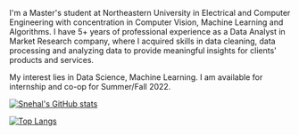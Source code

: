 I'm a Master's student at Northeastern University in Electrical and Computer Engineering with concentration in Computer Vision, Machine Learning and Algorithms. I have 5+ years of professional experience as a Data Analyst in Market Research company, where I acquired skills in data cleaning, data processing and analyzing data to provide meaningful insights for clients' products and services.

My interest lies in Data Science, Machine Learning. I am available for internship and co-op for Summer/Fall 2022.

[![Snehal's GitHub stats](https://github-readme-stats.vercel.app/api?username=snehalpimple)](https://github.com/snehalpimple/github-readme-stats)

[![Top Langs](https://github-readme-stats.vercel.app/api/top-langs/?username=snehalpimple&layout=compact)](https://github.com/snehalpimple/github-readme-stats)
<!---
snehalpimple/snehalpimple is a ✨ special ✨ repository because its `README.md` (this file) appears on your GitHub profile.
You can click the Preview link to take a look at your changes.
--->

